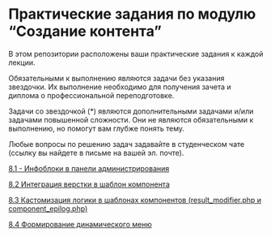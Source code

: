 # Практические задания по модулю “Создание контента”

В этом репозитории расположены ваши практические задания к каждой лекции.

Обязательными к выполнению являются задачи без указания звездочки. Их выполнение необходимо для получения зачета и диплома о профессиональной переподготовке.

Задачи со звездочкой (*) являются дополнительными задачами и/или задачами повышенной сложности. Они не являются обязательными к выполнению, но помогут вам глубже понять тему.

Любые вопросы по решению задач задавайте в студенческом чате (ссылку вы найдете в письме на вашей эл. почте).

[8.1 - Инфоблоки в панели администрирования](https://github.com/netology-code/bcont-homeworks/blob/main/8.1/8.1.md)

[8.2	Интеграция верстки в шаблон компонента](https://github.com/netology-code/bcont-homeworks/blob/main/8.2/8.2.md)

[8.3	Кастомизация логики в шаблонах компонентов (result_modifier.php и component_epilog.php)](https://github.com/netology-code/bcont-homeworks/blob/main/8.3/8.3.md)

[8.4	Формирование динамического меню](https://github.com/netology-code/bcont-homeworks/blob/main/8.4/8.4.md)
